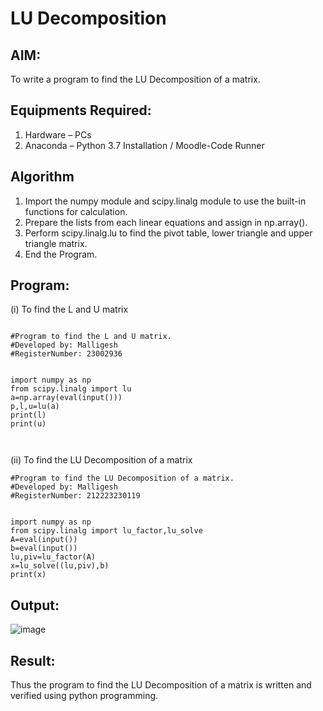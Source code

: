 # LU Decomposition 

## AIM:
To write a program to find the LU Decomposition of a matrix.

## Equipments Required:
1. Hardware – PCs
2. Anaconda – Python 3.7 Installation / Moodle-Code Runner

## Algorithm
1. Import the numpy module and scipy.linalg module to use the built-in functions for calculation.
2. Prepare the lists from each linear equations and assign in np.array().
3. Perform scipy.linalg.lu to find the pivot table, lower triangle and upper triangle matrix.
4. End the Program.

## Program:
(i) To find the L and U matrix
```

#Program to find the L and U matrix.
#Developed by: Malligesh
#RegisterNumber: 23002936


import numpy as np
from scipy.linalg import lu
a=np.array(eval(input()))
p,l,u=lu(a)
print(l)
print(u)



```
(ii) To find the LU Decomposition of a matrix
```
#Program to find the LU Decomposition of a matrix.
#Developed by: Malligesh
#RegisterNumber: 212223230119


import numpy as np
from scipy.linalg import lu_factor,lu_solve
A=eval(input())
b=eval(input())
lu,piv=lu_factor(A)
x=lu_solve((lu,piv),b)
print(x)
```

## Output:
![image](https://github.com/user-attachments/assets/a6bbf515-95bf-4333-960f-de06af36ac23)



## Result:
Thus the program to find the LU Decomposition of a matrix is written and verified using python programming.

